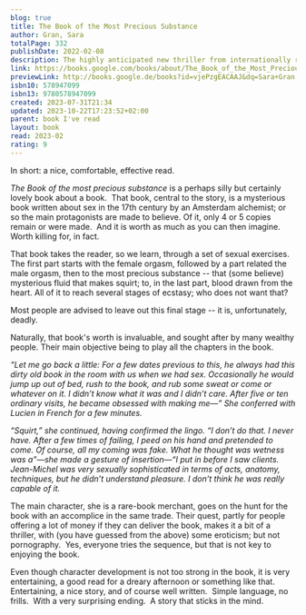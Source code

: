```yaml
---  
blog: true  
title: The Book of the Most Precious Substance  
author: Gran, Sara  
totalPage: 332  
publishDate: 2022-02-08  
description: The highly anticipated new thriller from internationally renowned author Sara Gran, author of Come Closer and the Claire DeWitt series. A mysterious book that promises unlimited power and unrivaled sexual pleasure. A down-on-her-luck book dealer hoping for the sale of a lifetime. And a twist so shocking, no one will come out unscathed. After a tragedy too painful to bear, former novelist Lily Albrecht has resigned herself to a dull, sexless life as a rare book dealer. Until she gets a lead on a book that just might turn everything around. The Book of the Most Precious Substance is a 17th century manual on sex magic, rumored to be the most powerful occult book ever written--if it really exists at all. And some of the wealthiest people in the world are willing to pay Lily a fortune to find it-if she can. Her search for the book takes her from New York to New Orleans to Munich to Paris, searching the dark corners of power where the world's wealthiest people use black magic to fulfill their desires. Will Lily fulfill her own desires, and join them? Or will she lose it all searching for a ghost? The Book of the Most Precious Substance is an addictive erotic thriller about the lengths we'll go to get what we need-and what we want.  
link: https://books.google.com/books/about/The_Book_of_the_Most_Precious_Substance.html?hl=&id=vjePzgEACAAJ  
previewLink: http://books.google.de/books?id=vjePzgEACAAJ&dq=Sara+Gran,+The+Book+of+the+most+precious+substance&hl=&as_pt=BOOKS&cd=1&source=gbs_api  
isbn10: 578947099  
isbn13: 9780578947099  
created: 2023-07-31T21:34  
updated: 2023-10-22T17:23:52+02:00  
parent: book I've read  
layout: book  
read: 2023-02  
rating: 9  
---  
```

  
In short: a nice, comfortable, effective read.  
  
*The Book of the most precious substance* is a perhaps silly but certainly lovely book about a book.  That book, central to the story, is a mysterious book written about sex in the 17th century by an Amsterdam alchemist; or so the main protagonists are made to believe. Of it, only 4 or 5 copies remain or were made.  And it is worth as much as you can then imagine. Worth killing for, in fact.  
  
That book takes the reader, so we learn, through a set of sexual exercises.  The first part starts with the female orgasm, followed by a part related the male orgasm, then to the most precious substance -- that (some believe) mysterious fluid that makes squirt; to, in the last part, blood drawn from the heart. All of it to reach several stages of ecstasy; who does not want that?  
  
Most people are advised to leave out this final stage -- it is, unfortunately, deadly.  
  
Naturally, that book's worth is invaluable, and sought after by many wealthy people.  Their main objective being to play all the chapters in the book.    
  
*“Let me go back a little: For a few dates previous to this, he always had this dirty old book in the room with us when we had sex. Occasionally he would jump up out of bed, rush to the book, and rub some sweat or come or whatever on it. I didn’t know what it was and I didn’t care. After five or ten ordinary visits, he became obsessed with making me—” She conferred with Lucien in French for a few minutes.*  
  
*“Squirt,” she continued, having confirmed the lingo. “I don’t do that. I never have. After a few times of failing, I peed on his hand and pretended to come. Of course, all my coming was fake. What he thought was wetness was a”—she made a gesture of insertion—“I put in before I saw clients. Jean-Michel was very sexually sophisticated in terms of acts, anatomy, techniques, but he didn’t understand pleasure. I don’t think he was really capable of it.*  
  
The main character, she is a rare-book merchant, goes on the hunt for the book with an accomplice in the same trade. Their quest, partly for people offering a lot of money if they can deliver the book, makes it a bit of a thriller, with (you have guessed from the above) some eroticism; but not pornography.  Yes, everyone tries the sequence, but that is not key to enjoying the book.  
  
Even though character development is not too strong in the book, it is very entertaining, a good read for a dreary afternoon or something like that.   Entertaining, a nice story, and of course well written.  Simple language, no frills.  With a very surprising ending.  A story that sticks in the mind.